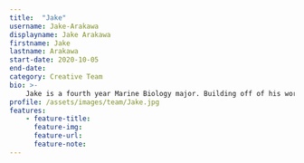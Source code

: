 ```yaml
---
title:  "Jake"
username: Jake-Arakawa
displayname: Jake Arakawa
firstname: Jake
lastname: Arakawa
start-date: 2020-10-05 
end-date:
category: Creative Team
bio: >- 
    Jake is a fourth year Marine Biology major. Building off of his work as an undergraduate learning assistant, he believes that all students should have inclusive, accessible learning resources, and is passionate about helping to prepare students for success during college.   
profile: /assets/images/team/Jake.jpg
features:
    - feature-title: 
      feature-img: 
      feature-url: 
      feature-note: 
---
```

